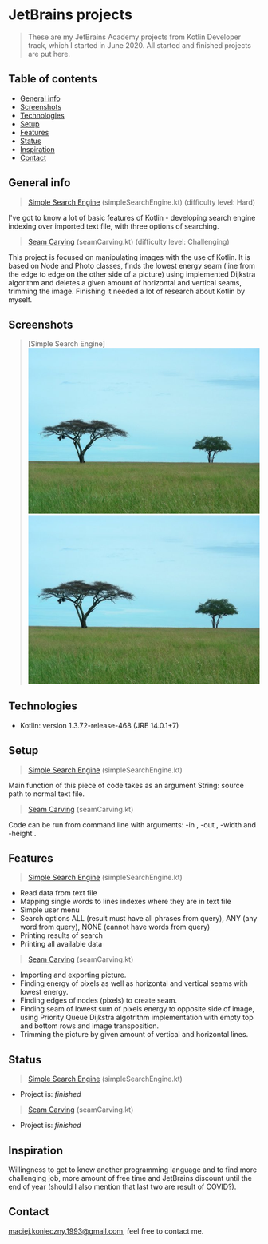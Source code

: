 # JetBrains projects
> These are my JetBrains Academy projects from Kotlin Developer track, which I started in June 2020. All started and finished projects are put here.

## Table of contents
* [General info](#general-info)
* [Screenshots](#screenshots)
* [Technologies](#technologies)
* [Setup](#setup)
* [Features](#features)
* [Status](#status)
* [Inspiration](#inspiration)
* [Contact](#contact)

## General info
> [Simple Search Engine](https://hyperskill.org/projects/89?track=3) (simpleSearchEngine.kt) (difficulty level: Hard)

I've got to know a lot of basic features of Kotlin - developing search engine indexing over imported text file, with three options of searching.

> [Seam Carving](https://hyperskill.org/projects/100?track=3) (seamCarving.kt) (difficulty level: Challenging)

This project is focused on manipulating images with the use of Kotlin. It is based on Node and Photo classes, finds the lowest energy seam (line from the edge to edge on the other side of a picture) using implemented Dijkstra algorithm and deletes a given amount of horizontal and vertical seams, trimming the image. Finishing it needed a lot of research about Kotlin by myself.

## Screenshots
> [Simple Search Engine]
![Before](./img/trees.png)
![After](./img/trees-reduced.png)

## Technologies
* Kotlin: version 1.3.72-release-468 (JRE 14.0.1+7)

## Setup
> [Simple Search Engine](https://hyperskill.org/projects/89?track=3) (simpleSearchEngine.kt)

Main function of this piece of code takes as an argument String: source path to normal text file.

> [Seam Carving](https://hyperskill.org/projects/100?track=3) (seamCarving.kt)

Code can be run from command line with arguments: -in <relative input file path>, -out <relative output file path>, -width <vertical seams to delete> and -height <horizontal seams to delete>.

## Features
> [Simple Search Engine](https://hyperskill.org/projects/89?track=3) (simpleSearchEngine.kt)

* Read data from text file
* Mapping single words to lines indexes where they are in text file
* Simple user menu
* Search options ALL (result must have all phrases from query), ANY (any word from query), NONE (cannot have words from query)
* Printing results of search
* Printing all available data

> [Seam Carving](https://hyperskill.org/projects/100?track=3) (seamCarving.kt)

* Importing and exporting picture.
* Finding energy of pixels as well as horizontal and vertical seams with lowest energy.
* Finding edges of nodes (pixels) to create seam.
* Finding seam of lowest sum of pixels energy to opposite side of image, using Priority Queue Dijkstra algotrithm implementation with empty top and bottom rows and image transposition.
* Trimming the picture by given amount of vertical and horizontal lines.

## Status
> [Simple Search Engine](https://hyperskill.org/projects/89?track=3) (simpleSearchEngine.kt)
* Project is: _finished_

> [Seam Carving](https://hyperskill.org/projects/100?track=3) (seamCarving.kt)
* Project is: _finished_

## Inspiration
Willingness to get to know another programming language and to find more challenging job, more amount of free time and JetBrains discount until the end of year (should I also mention that last two are result of COVID?).

## Contact
maciej.konieczny.1993@gmail.com, feel free to contact me.